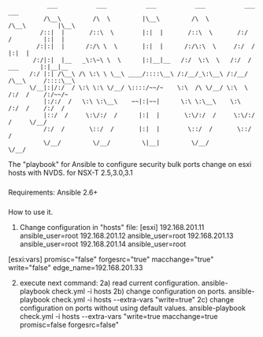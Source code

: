                ___           ___           ___           ___           ___           ___              
              /\__\         /\  \         |\__\         /\  \         /\__\         |\__\             
             /::|  |       /::\  \        |:|  |       /::\  \       /:/  /         |:|  |            
            /:|:|  |      /:/\ \  \       |:|  |      /:/\:\  \     /:/  /          |:|  |            
           /:/|:|  |__   _\:\~\ \  \      |:|__|__   /:/  \:\  \   /:/  /  ___      |:|__|__          
          /:/ |:| /\__\ /\ \:\ \ \__\ ____/::::\__\ /:/__/_\:\__\ /:/__/  /\__\     /::::\__\         
          \/__|:|/:/  / \:\ \:\ \/__/ \::::/~~/~    \:\  /\ \/__/ \:\  \ /:/  /    /:/~~/~            
              |:/:/  /   \:\ \:\__\    ~~|:|~~|      \:\ \:\__\    \:\  /:/  /    /:/  /              
              |::/  /     \:\/:/  /      |:|  |       \:\/:/  /     \:\/:/  /     \/__/               
              /:/  /       \::/  /       |:|  |        \::/  /       \::/  /                          
              \/__/         \/__/         \|__|         \/__/         \/__/                           
                                                                                              
                                                                                              

The "playbook" for Ansible to configure security bulk ports change on esxi hosts with NVDS.
for NSX-T 2.5,3.0,3.1

###
Requirements:
Ansible 2.6+

###
How to use it.

1) Change configuration in "hosts" file:
[esxi]
192.168.201.11   ansible_user=root
192.168.201.12   ansible_user=root
192.168.201.13   ansible_user=root
192.168.201.14   ansible_user=root

[esxi:vars]
promisc="false"
forgesrc="true"
macchange="true"
write="false"
edge_name=192.168.201.33

2) execute next command:
  2a) read current configuration.
     ansible-playbook check.yml -i hosts
  2b) change configuration on ports.
     ansible-playbook check.yml -i hosts --extra-vars "write=true"
  2c) change configuration on ports without using default values.
     ansible-playbook check.yml -i hosts --extra-vars "write=true macchange=true promisc=false forgesrc=false"
